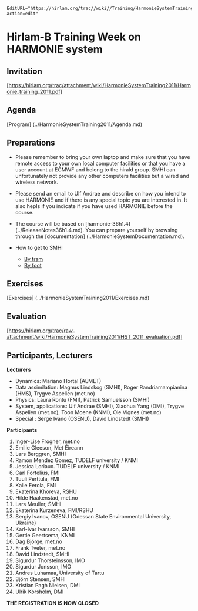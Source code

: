 ```@meta
EditURL="https://hirlam.org/trac//wiki//Training/HarmonieSystemTraining2011?action=edit"
```
# Hirlam-B Training Week on HARMONIE system


## Invitation

[https://hirlam.org/trac/attachment/wiki/HarmonieSystemTraining2011/Harmonie_training_2011.pdf]

## Agenda

 [Program] (../HarmonieSystemTraining2011/Agenda.md)

## Preparations

 * Please remember to bring your own laptop and make sure that you have remote access to your own local computer facilities or that you have a user account at ECMWF and belong to the hirald group. SMHI can unfortunately not provide any other computers facilities but a wired and wireless network.

 * Please send an email to Ulf Andrae and describe on how you intend to use HARMONIE and if there is any special topic you are interested in. It also hepls if you indicate if you have used HARMONIE before the course.

 * The course will be based on [harmonie-36h1.4] (../ReleaseNotes36h1.4.md). You can prepare yourself by browsing through the [documentation] (../HarmonieSystemDocumentation.md).

 * How to get to SMHI
   * [By tram](https://hirlam.org/trac/raw-attachment/wiki/HarmonieWorkingWeek/System201103/tram_to_smhi.pdf)
   * [By foot](http://maps.google.se/maps?saddr=Folkborgsv%C3%A4gen,+Norrk%C3%B6ping&daddr=Kneippgatan+7,+602+36+Norrk%C3%B6ping+(Hotel+Kneippen)&hl=en&ie=UTF8&sll=58.587229,16.166248&sspn=0.036101,0.125914&geocode=FdjbfQMdo2H2ACk9MVBQ2jtZRjF5GCl5mRum_Q%3BFdbzfQMdR5r2ACH9jdnYXApjSw&vpsrc=0&dirflg=w&mra=pd&t=m&z=16)

## Exercises

 [Exercises] (../HarmonieSystemTraining2011/Exercises.md)

## Evaluation

 [https://hirlam.org/trac/raw-attachment/wiki/HarmonieSystemTraining2011/HST_2011_evaluation.pdf]

## Participants, Lecturers

**Lecturers**
* Dynamics: Mariano Hortal (AEMET)
* Data assimilation: Magnus Lindskog (SMHI), Roger Randriamampianina (HMS), Trygve Aspelien (met.no)
* Physics: Laura Rontu (FMI), Patrick Samuelsson (SMHI)
* System, applications: Ulf Andrae (SMHI), Xiaohua Yang (DMI), Trygve Aspelien (met.no), Toon Moene (KNMI), Ole Vignes (met.no)
* Special : Serge Ivano (OSENU), David Lindstedt (SMHI)

**Participants**

  1. Inger-Lise Frogner, met.no
  2. Emilie Gleeson, Met Éireann
  3. Lars Berggren, SMHI
  4. Ramon Mendez Gomez, TUDELF university / KNMI
  5. Jessica Loriaux. TUDELF university / KNMI
  6. Carl Fortelius, FMI
  7. Tuuli Perttula, FMI
  8. Kalle Eerola, FMI
  9. Ekaterina Khoreva, RSHU
 10. Hilde Haakenstad, met.no
 11. Lars Meuller, SMHI
 12. Ekaterina Kurzeneva, FMI/RSHU
 13. Sergiy Ivanov, OSENU (Odessan State Environmental University, Ukraine)
 14. Karl-Ivar Ivarsson, SMHI
 15. Gertie Geertsema, KNMI
 16. Dag Björge, met.no
 17. Frank Tveter, met.no
 18. David Lindstedt, SMHI
 19. Sigurdur Thorsteinsson, IMO
 20. Sigurdur Jonsson, IMO
 21. Andres Luhamaa, University of Tartu
 22. Björn Stensen, SMHI
 23. Kristian Pagh Nielsen, DMI
 24. Ulrik Korsholm, DMI

**THE REGISTRATION IS NOW CLOSED**